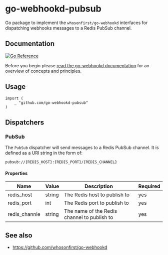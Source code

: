 # go-webhookd-pubsub

Go package to implement the `whosonfirst/go-webhookd` interfaces for dispatching webhooks messages to a Redis PubSub channel.

## Documentation

[![Go Reference](https://pkg.go.dev/badge/github.com/whosonfirst/go-webhookd-pubsub.svg)](https://pkg.go.dev/github.com/whosonfirst/go-webhookd-pubsub)

Before you begin please [read the go-webhookd documentation](https://github.com/whosonfirst/go-webhookd/blob/master/README.md) for an overview of concepts and principles.

## Usage

```
import (
	_ "github.com/go-webhookd-pubsub"
)
```

## Dispatchers

### PubSub

The `PubSub` dispatcher will send messages to a Redis PubSub channel. It is defined as a URI string in the form of:

```
pubsub://{REDIS_HOST}:{REDIS_PORT}/{REDIS_CHANNEL}
```

#### Properties

| Name | Value | Description | Required |
| --- | --- | --- | --- |
| redis_host | string | The Redis host to publish to | yes |
| redis_port | int | The Redis port to publish to | yes |
| redis_channle | string | The name of the Redis channel to publish to | yes |


## See also

* https://github.com/whosonfirst/go-webhookd